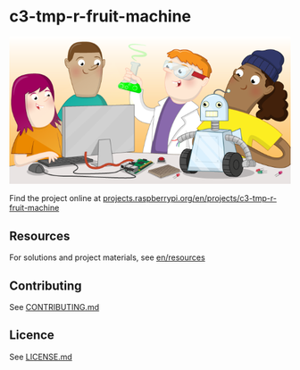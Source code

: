 # c3-tmp-r-fruit-machine

![c3-tmp-r-fruit-machine](banner.png)

Find the project online at [projects.raspberrypi.org/en/projects/c3-tmp-r-fruit-machine](https://projects.raspberrypi.org/en/projects/c3-tmp-r-fruit-machine)

## Resources
For solutions and project materials, see [en/resources](https://github.com/raspberrypilearning/c3-tmp-r-fruit-machine/tree/master/en/resources)

## Contributing
See [CONTRIBUTING.md](CONTRIBUTING.md)

## Licence
 See [LICENSE.md](LICENSE.md)